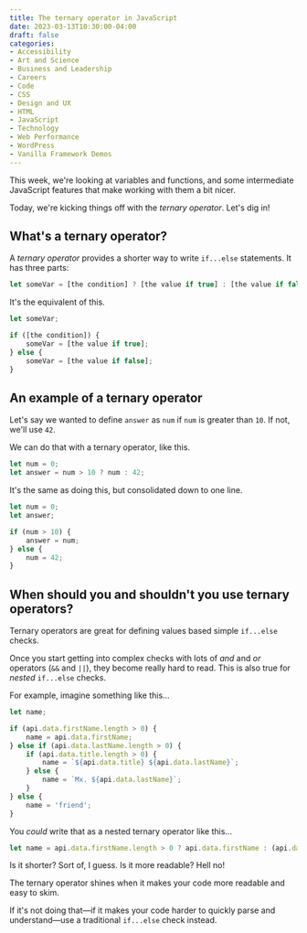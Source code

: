 ```yaml
---
title: The ternary operator in JavaScript
date: 2023-03-13T10:30:00-04:00
draft: false
categories:
- Accessibility
- Art and Science
- Business and Leadership
- Careers
- Code
- CSS
- Design and UX
- HTML
- JavaScript
- Technology
- Web Performance
- WordPress
- Vanilla Framework Demos
---
```


This week, we're looking at variables and functions, and some intermediate JavaScript features that make working with them a bit nicer.

Today, we're kicking things off with the _ternary operator_. Let's dig in!

## What's a ternary operator?

A _ternary operator_ provides a shorter way to write `if...else` statements. It has three parts:

```js
let someVar = [the condition] ? [the value if true] : [the value if false];
```

It's the equivalent of this.

```js
let someVar;

if ([the condition]) {
	someVar = [the value if true];
} else {
	someVar = [the value if false];
}
```

## An example of a ternary operator

Let's say we wanted to define `answer` as `num` if `num` is greater than `10`. If not, we'll use `42`.

We can do that with a ternary operator, like this.

```js
let num = 0;
let answer = num > 10 ? num : 42;
```

It's the same as doing this, but consolidated down to one line.

```js
let num = 0;
let answer;

if (num > 10) {
	answer = num;
} else {
	num = 42;
}
```

## When should you and shouldn't you use ternary operators?

Ternary operators are great for defining values based simple `if...else` checks.

Once you start getting into complex checks with lots of _and_ and _or_ operators (`&&` and `||`), they become really hard to read. This is also true for _nested_ `if...else` checks.

For example, imagine something like this...

```js
let name;

if (api.data.firstName.length > 0) {
	name = api.data.firstName;
} else if (api.data.lastName.length > 0) {
	if (api.data.title.length > 0) {
		name = `${api.data.title} ${api.data.lastName}`;
	} else {
		name = `Mx. ${api.data.lastName}`;
	}
} else {
	name = 'friend';
}
```

You _could_ write that as a nested ternary operator like this...

```js
let name = api.data.firstName.length > 0 ? api.data.firstName : (api.data.lastName.length > 0 ? (api.data.title.length > 0 ? `${api.data.title} ${api.data.lastName}` : `Mx. ${api.data.lastName}`) : 'friend');
```

Is it shorter? Sort of, I guess. Is it more readable? Hell no!

The ternary operator shines when it makes your code more readable and easy to skim. 

If it's not doing that&mdash;if it makes your code harder to quickly parse and understand&mdash;use a traditional `if...else` check instead.